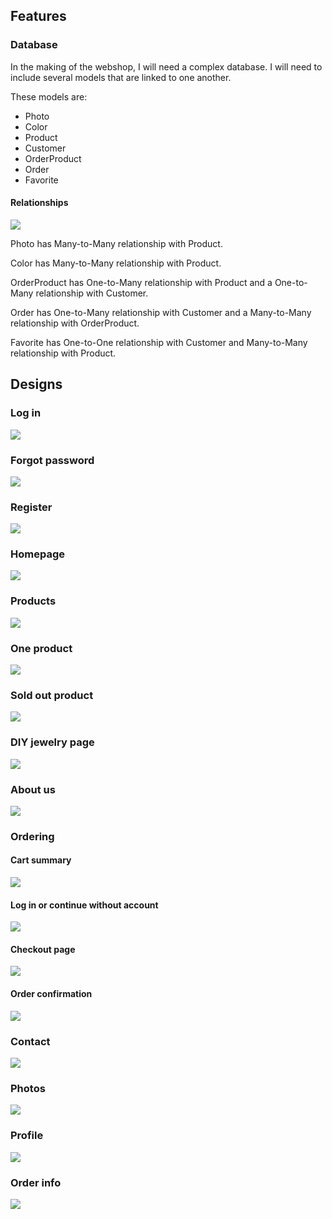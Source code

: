 ## Features
### Database
In the making of the webshop, I will need a complex database. I will need to include several models that are linked to one another. 

These models are:
* Photo
* Color
* Product
* Customer
* OrderProduct
* Order
* Favorite

#### Relationships
![](doc/Tabellen.png)

Photo has Many-to-Many relationship with Product.

Color has Many-to-Many relationship with Product.

OrderProduct has One-to-Many relationship with Product and a One-to-Many relationship with Customer.

Order has One-to-Many relationship with Customer and a Many-to-Many relationship with OrderProduct.

Favorite has One-to-One relationship with Customer and Many-to-Many relationship with Product.

## Designs
### Log in
![](doc/login.jpg)

### Forgot password
![](doc/Wachtwoordvergeten.jpg)

### Register
![](doc/Registreren.jpg)

### Homepage
![](doc/Homepage.jpg)

### Products
![](doc/Productpage.jpg)

### One product
![](doc/Oneproductpage.jpg)

### Sold out product
![](doc/Uitverkochtproductpage.jpg)

### DIY jewelry page
![](doc/DIYsieraadpage.jpg)

### About us
![](doc/Aboutuspage.jpg)

### Ordering
#### Cart summary
![](doc/Winkelwagenpagina.jpg)

#### Log in or continue without account
![](doc/Inloggen_na_winkelwagendoorgaan.jpg)

#### Checkout page
![](doc/Checkoutpage.jpg)

#### Order confirmation
![](doc/Bestelbevestiging.jpg)

### Contact
![](doc/Contact.jpg)

### Photos
![](doc/Fotos.jpg)

### Profile
![](doc/Profielpage.jpg)

### Order info
![](doc/Verzendenretourneren.jpg)
